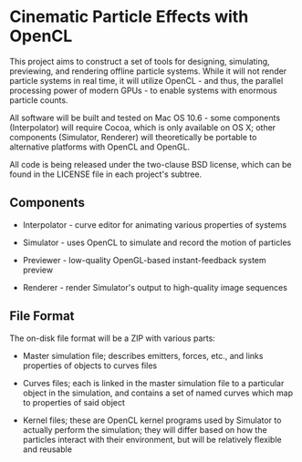 Cinematic Particle Effects with OpenCL
======================================

This project aims to construct a set of tools for designing, simulating,
previewing, and rendering offline particle systems. While it will not render
particle systems in real time, it will utilize OpenCL - and thus, the parallel
processing power of modern GPUs - to enable systems with enormous particle
counts.

All software will be built and tested on Mac OS 10.6 - some components
(Interpolator) will require Cocoa, which is only available on OS X; other
components (Simulator, Renderer) will theoretically be portable to alternative
platforms with OpenCL and OpenGL.

All code is being released under the two-clause BSD license, which can be found
in the LICENSE file in each project's subtree.

Components
----------

* Interpolator - curve editor for animating various properties of systems

* Simulator - uses OpenCL to simulate and record the motion of particles

* Previewer - low-quality OpenGL-based instant-feedback system preview

* Renderer - render Simulator's output to high-quality image sequences

File Format
-----------

The on-disk file format will be a ZIP with various parts:

* Master simulation file; describes emitters, forces, etc., and links
  properties of objects to curves files

* Curves files; each is linked in the master simulation file to a particular 
  object in the simulation, and contains a set of named curves which map to
  properties of said object

* Kernel files; these are OpenCL kernel programs used by Simulator to actually
  perform the simulation; they will differ based on how the particles interact
  with their environment, but will be relatively flexible and reusable
